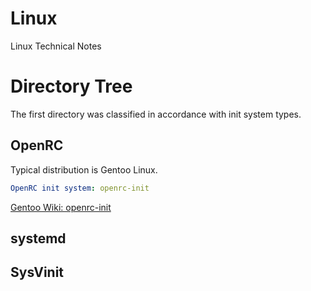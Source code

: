 # Linux
Linux Technical Notes


# Directory Tree
The first directory was classified in accordance with init system types.

## OpenRC
Typical distribution is Gentoo Linux.
```yaml
OpenRC init system: openrc-init
```
[Gentoo Wiki: openrc-init](https://wiki.gentoo.org/wiki/OpenRC/openrc-init)


## systemd


## SysVinit





